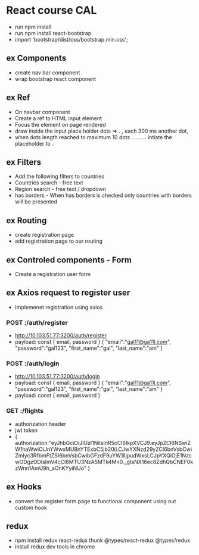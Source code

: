 # React course CAL

- run npm install
- run npm install react-bootstrap
- import 'bootstrap/dist/css/bootstrap.min.css';

## ex Components

- create nav bar component
- wrap bootstrap react component

## ex Ref

- On navbar component
- Create a ref to HTML input element
- Focus the element on page rendered
- draw inside the input place holder dots => . , each 300 ms another dot,
- when dots length reached to maximum 10 dots .......... intiate the placeholder to .

## ex Filters

- Add the following filters to countries
- Countries search - free text
- Region search - free text / dropdown
- has borders - When has borders is checked only countries with borders will be presented

## ex Routing

- create registration page
- add registration page to our routing

## ex Controled components - Form

- Create a registration user form

## ex Axios request to register user

- Implemenet registration using axios

### POST <IP>:<PORT>/auth/register
- http://10.103.51.77:3200/auth/register
- payload: const { email, password }
 {
	"email":"gal11@ga11l.com",
	"password":"gal123",
	"first_name":"gal",
	"last_name":"am"
}

### POST <IP>:<PORT>/auth/login

- http://10.103.51.77:3200/auth/login
- payload: const { email, password }
 {
	"email":"gal11@ga11l.com",
	"password":"gal123",
	"first_name":"gal",
	"last_name":"am"
}
- payload: const { email, password }


### GET <IP>:<PORT>/flights
- authorization header
- jwt token
- { authorization:"eyJhbGciOiJIUzI1NiIsInR5cCI6IkpXVCJ9.eyJpZCI6NSwiZW1haWwiOiJnYWwxMUBnYTExbC5jb20iLCJwYXNzd29yZCI6bnVsbCwiZmlyc3RfbmFtZSI6bnVsbCwibGFzdF9uYW1lIjpudWxsLCJpYXQiOjE1NzcwODgzODIsImV4cCI6MTU3NzA5MTk4Mn0._gtsNX16ec8ZdhQbCNEF0kzWnn1AmU9h_aOnKYyiNUo" }

## ex Hooks

- convert the register form page to functional component using out custom hook

## redux
- npm install redux react-redux thunk @types/react-redux @types/redux
- install redux dev tools in chrome
